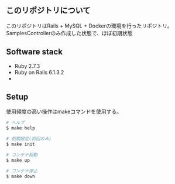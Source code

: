 ## このリポジトリについて
このリポジトリはRails + MySQL + Dockerの環境を行ったリポジトリ。
SamplesControllerのみ作成した状態で、ほぼ初期状態


## Software stack
- Ruby 2.7.3
- Ruby on Rails 6.1.3.2
- 

## Setup
使用頻度の高い操作はmakeコマンドを使用する。

```bash
# ヘルプ
$ make help

# 初期設定(初回のみ)
$ make init

# コンテナ起動
$ make up

# コンテナ停止
$ make down
```
